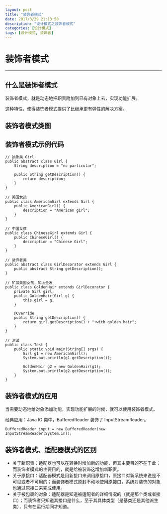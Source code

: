 ```yaml
---
layout: post
title: "装饰者模式"
date: 2017/3/29 21:13:58 
description: "设计模式之装饰者模式"
categories: [设计模式]
tags: [设计模式, 装饰者]
---
```


# 装饰者模式

-----

## 什么是装饰者模式

装饰者模式，就是动态地把职责附加到已有对象上去，实现功能扩展。

这种特性，使得装饰者模式提供了比继承更有弹性的解决方案。

## 装饰者模式类图



## 装饰者模式示例代码

	// 抽象类 Girl
	public abstract class Girl {
		String description = "no particular";

		public String getDescription() {
			return description;
		}	
	}

	// 美国女孩
	public class AmericanGirl extends Girl {
		public AmericanGirl() {
			description = "American girl";
		}
	}

	// 中国女孩
	public class ChineseGirl extends Girl {
		public ChineseGirl() {
			description = "Chinese Girl";
		}
	}

	// 装饰者类
	public abstract class GirlDecorator extends Girl {
		public abstract String getDescription();
	}

	// 扩展美国女孩，加上金发
	public class GoldenHair extends GirlDecorator {
		private Girl girl;
		public GoldenHair(Girl g) {
			this.girl = g;
		}
		
		@Override
		public String getDescription() {
			return girl.getDescription() + "+with golden hair";
		}
	}

	// 测试
	public class Test {
		public static void main(String[] srgs) {
			Girl g1 = new AmericanGirl();
			System.out.println(g1.getDescription());
			
			GoldenHair g2 = new GoldenHair(g1);
			System.out.println(g2.getDescription());
		}
	}



## 装饰者模式的应用

当需要动态地给对象添加功能，实现功能扩展的时候，就可以使用装饰者模式。

经典应用：Java IO 类中，BufferedReader 装饰了 InputStreamReader。

	BufferedReader input = new BufferedReader(new InputStreamReader(System.in));


## 装饰者模式、适配器模式的区别

* 关于新职责：适配器也可以在转换时增加新的功能，但其主要目的不在于此；而装饰者模式的主要目的，就是给被装饰这增加新职责。
* 关于原接口：适配器模式是用新接口来调用原接口，原接口对新系统来说是不可见或者不可用的；而装饰者模式原封不动地使用原接口，系统对装饰的对象也通过原接口来完成使用。
* 关于被包裹的对象：适配器是知道被适配者的详细情况的（就是那个类或者接口）；而装饰者只知道其接口是什么，至于其具体类型（是基类还是其他派生类），只有在运行期间才知道。